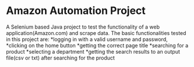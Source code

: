 # Amazon Automation Project
A Selenium based Java project to test the functionality of a web application(Amazon.com) and scrape data. 
The basic functionalities tested in this project are:
*logging in with a valid username and password, 
*clicking on the home button
*getting the correct page title
*searching for a product
*selecting a department
*getting the search results to an output file(csv or txt) after searching for the product
